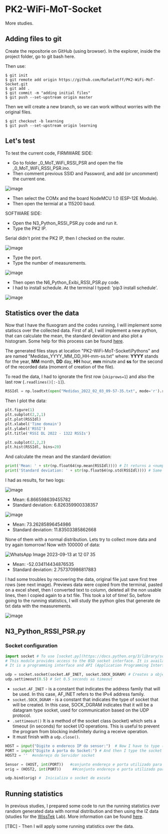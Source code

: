 # PK2-WiFi-MoT-Socket
More studies.

## Adding files to git

Create the repositorie on GitHub (using browser). In the explorer, inside the project folder, go to git bash here.

Then use: 
```
$ git init
$ git remote add origin https://github.com/Rafaelatff/PK2-WiFi-MoT-Socket.git
$ git add .
$ git commit -m "adding initial files"
$ git push --set-upstream origin master
```

Then we will create a new branch, so we can work without worries with the original files.

```
$ git checkout -b learning
$ git push --set-upstream origin learning

```

## Let's test

To test the current code, FIRMWARE SIDE:

* Go to folder _0_MoT_WiFi_RSSI_PSR and open the file _0_MoT_WiFi_RSSI_PSR.ino.
* Then comment previous SSID and Password, and add (or uncomment) the current one.

![image](https://github.com/Rafaelatff/PK2-WiFi-MoT-Socket/assets/58916022/d8437e84-c334-445e-86c9-44aa33d0c7d7)

* Then select the COMx and the board NodeMCU 1.0 (ESP-12E Module).
* Then open the termial at a 115200 baud.

SOFTWARE SIDE:

* Open the N3_Python_RSSI_PSR.py code and run it.
* Type the PK2 IP.

Serial didn't print the PK2 IP, then I checked on the router.

![image](https://github.com/Rafaelatff/PK2-WiFi-MoT-Socket/assets/58916022/6b2de3a9-6f06-489e-9d07-adf72d1b7408)

* Type the port.
* Type the number of measurements.

![image](https://github.com/Rafaelatff/PK2-WiFi-MoT-Socket/assets/58916022/b93ed464-9664-4ba4-9709-8d5b600c541f)

* Then open the N6_Python_Exibi_RSSI_PSR.py code.
* I had to install schedule. At the terminal I typed: 'pip3 install schedule'.

![image](https://github.com/Rafaelatff/PK2-WiFi-MoT-Socket/assets/58916022/668f50a6-f217-4958-8327-d55e1739415f)

## Statistics over the data

Now that I have the fluxogram and the codes running, I will implement some statiscs over the collected data. First of all, I will implement a new python, that can calculate the mean, the standard deviation and also plot a histogram. Some help for this process can be found [here](https://github.com/Rafaelatff/DataCamp-Intermediate-Python/tree/main).

The generated files stays at location "PK2-WiFi-MoT-Socket\Pythons" and are named "Medidas_YYYY_MM_DD_HH-mm-ss.txt" where: **YYYY** stands for the year, **MM** month, **DD** day, **HH** hour, **mm** minute and **ss** for the second of the recorded data (moment of creation of the file).

To read the data, I had to ignorate the first row (```skiprows=1```) and also the last row (```.readlines()[:-1]```).

```py
RSSIdl = np.loadtxt(open("Medidas_2022_02_03_09-57-35.txt", mode='r').readlines()[:-1], skiprows=1, delimiter=';', usecols=[3])
```

Then I plot the data:

```py
plt.figure(1)
plt.subplot(2,2,1) 
plt.plot(RSSIdl) 
plt.xlabel('Time domain') 
plt.ylabel('RSSI') 
plt.title('RSSI DL 2022 - 1322 RSSIs')

plt.subplot(2,2,2)
plt.hist(RSSIdl, bins=20)
```

And calculate the mean and the standard deviation:

```py
print('Mean: ' + str(np.float64(np.mean(RSSIdl)))) # It returns a <numpy.float64> type, then is converted to string
print('Standard deviation: ' + str(np.float64(np.std(RSSIdl)))) # Same as before
```

I had as results, for two logs: 

![image](https://github.com/Rafaelatff/PK2-WiFi-MoT-Socket/assets/58916022/96c65ccc-a7a7-45db-be5d-cf6c1a20eb9d)

* Mean: 6.866598639455782
* Standard deviation: 6.826359900338357

![image](https://github.com/Rafaelatff/PK2-WiFi-MoT-Socket/assets/58916022/205444c5-e23a-452a-b117-7f7163496f3a)

* Mean: 73.26285896454986
* Standard deviation: 11.83503385862668

None of them with a normal distribution. Lets try to collect more data and try again tomorrow! 
Now with 100000 of data: 

![WhatsApp Image 2023-09-13 at 12 07 35](https://github.com/Rafaelatff/PK2-WiFi-MoT-Socket/assets/58916022/80931b84-2fa7-4d4f-b91d-c765ec2bbbce)

* Mean: -52.034114434876535
* Standard deviation: 2.757370986817883

I had some troubles by recovering the data, original file just save first tree rows (see next image). Previews data were copied from the terminal, pasted on a excel sheet, then I converted text to column, deleted all the non usable lines, then I copied again to a txt file. This took a lot of time! So, before going to the running statistics, I will study the python giles that generate de txt data with the measurements.

![image](https://github.com/Rafaelatff/PK2-WiFi-MoT-Socket/assets/58916022/593d7e61-0773-46ee-bc98-17962f9c1a06)

## N3_Python_RSSI_PSR.py

### Socket configuration

```py
import socket # To use [socket.py](https://docs.python.org/3/library/socket.html) lib.
# This module provides access to the BSD socket interface. It is available on all modern Unix systems, Windows, MacOS, and probably additional platforms.
# It is a programming interface and API (Application Programming Interface) for network communication.

udp = socket.socket(socket.AF_INET, socket.SOCK_DGRAM) # Creates a object named "udp" and configure it as IPv4 address family and UDP protocol.
udp.settimeout(0.5) # Set 0.5 seconds as timeout
```

* ```socket.AF_INET``` - is a constant that indicates the address family that will be used. In this case, AF_INET refers to the IPv4 address family.
* ```socket.SOCK_DGRAM``` - is a constant that indicates the type of socket that will be created. In this case, SOCK_DGRAM indicates that it will be a datagram type socket, used for communication based on the UDP protocol.
* ```.settimeout()``` It is a method of the socket class (socket) which sets a timeout (in seconds) for socket I/O operations. This is useful to prevent the program from blocking indefinitely during a receive operation.
* It must finish with a ```udp.close()```.

```py
HOST = input("Digite o endereco IP do sensor:")  # Now I have to type (on CLI/terminal), the IP that my router assigned to the PK2 board.
PORT = input("Digite A porta do Socket:") # And then I type the socket door that PK2 is connected.
HOST2 = ''  #endereço do Servidor socket

Sensor = (HOST, int(PORT))   #conjunto endereço e porta utilizado para o envio da informação
orig = (HOST2, int(PORT))     ##conjunto endereço e porta utilizado para o recebimento da informação

```

```py
udp.bind(orig) #  Inicializa o socket de escuta
```


## Running statistics

In previous studies, I prepared some code to run the running statistics over random generated data with normal distribution and then using the IZ data (studies for the [WissTek](http://www.wisstek.org) Lab). More information can be found [here](https://github.com/Rafaelatff/Running-statistics).

[TBC] - Then I will apply some running statistics over the data.
  




